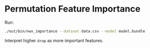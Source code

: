 <!-- SPDX-License-Identifier: Apache-2.0 -->
# Permutation Feature Importance

Run:
```bash
./out/bin/nwx_importance --dataset data.csv --model model.bundle
```
Interpret higher `drop` as more important features.
